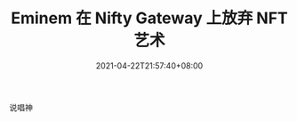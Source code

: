 ﻿---
title: "Eminem 在 Nifty Gateway 上放弃 NFT 艺术"
date: 2021-04-22T21:57:40+08:00
lastmod: 2021-04-22T16:45:40+08:00
draft: false
authors: ["Pleasure"]
description: "说唱神"
featuredImage: "eminem-dropping-nft-art-on-nifty-gateway.png"
tags: ["Strategy Game","策略游戏","Play to Earn"]
categories: ["news"]
news: ["策略游戏"]
weight: 
lightgallery: true
pinned: false
recommend: false
recommend1: false
---

说唱神

<!--more-->

